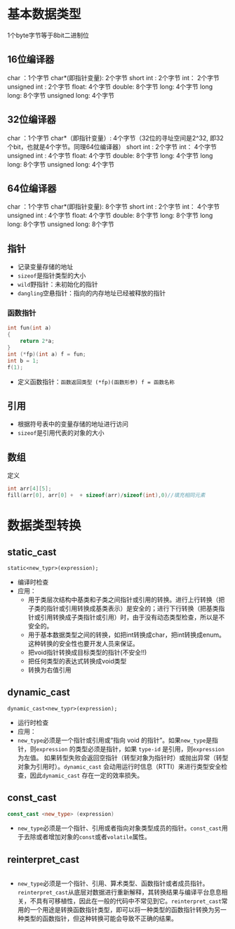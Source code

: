 # 基本数据类型
1个byte字节等于8bit二进制位
## 16位编译器
char ：1个字节
char*(即指针变量): 2个字节
short int : 2个字节
int：  2个字节
unsigned int : 2个字节
float:  4个字节
double:   8个字节
long:   4个字节
long long:  8个字节
unsigned long:  4个字节

## 32位编译器
char ：1个字节
char*（即指针变量）: 4个字节（32位的寻址空间是2^32, 即32个bit，也就是4个字节。同理64位编译器）
short int : 2个字节
int：  4个字节
unsigned int : 4个字节
float:  4个字节
double:   8个字节
long:   4个字节
long long:  8个字节
unsigned long:  4个字节

## 64位编译器
char ：1个字节
char*(即指针变量): 8个字节
short int : 2个字节
int：  4个字节
unsigned int : 4个字节
float:  4个字节
double:   8个字节
long:   8个字节
long long:  8个字节
unsigned long:  8个字节

## 指针
- 记录变量存储的地址
- `sizeof`是指针类型的大小
- `wild`野指针：未初始化的指针
- `dangling`空悬指针：指向的内存地址已经被释放的指针
### 函数指针
```c++
int fun(int a)
{
    return 2*a;
}
int (*fp)(int a) f = fun;
int b = 1;
f(1);
```
- 定义函数指针：`函数返回类型 (*fp)(函数形参) f = 函数名称`

## 引用
- 根据符号表中的变量存储的地址进行访问
- `sizeof`是引用代表的对象的大小

## 数组
定义
```c++
int arr[4][5];
fill(arr[0], arr[0] +  + sizeof(arr)/sizeof(int),0)//填充相同元素
```

# 数据类型转换
## static_cast
```
static<new_typr>(expression);
```
- 编译时检查
- 应用：
    - 用于类层次结构中基类和子类之间指针或引用的转换。进行上行转换（把子类的指针或引用转换成基类表示）是安全的；进行下行转换（把基类指针或引用转换成子类指针或引用）时，由于没有动态类型检查，所以是不安全的。
    - 用于基本数据类型之间的转换，如把int转换成char，把int转换成enum。这种转换的安全性也要开发人员来保证。
    - 把void指针转换成目标类型的指针(不安全!!)
    - 把任何类型的表达式转换成void类型
    - 转换为右值引用
## dynamic_cast
```
dynamic_cast<new_typr>(expression);
```
- 运行时检查
- 应用：
- `new_type`必须是一个指针或引用或“指向 void 的指针”。如果`new_type`是指针，则`expression` 的类型必须是指针，如果 `type-id` 是引用，则`expression`为左值。 如果转型失败会返回空指针（转型对象为指针时）或抛出异常（转型对象为引用时）。`dynamic_cast` 会动用运行时信息（RTTI）来进行类型安全检查，因此`dynamic_cast` 存在一定的效率损失。
## const_cast
```c++
const_cast <new_type> (expression)
```
- `new_type`必须是一个指针、引用或者指向对象类型成员的指针。`const_cast`用于去除或者增加对象的`const`或者`volatile`属性。
## reinterpret_cast
```c++
```
- `new_type`必须是一个指针、引用、算术类型、函数指针或者成员指针。`reinterpret_cast`从底层对数据进行重新解释，其转换结果与编译平台息息相关，不具有可移植性，因此在一般的代码中不常见到它。`reinterpret_cast`常用的一个用途是转换函数指针类型，即可以将一种类型的函数指针转换为另一种类型的函数指针，但这种转换可能会导致不正确的结果。